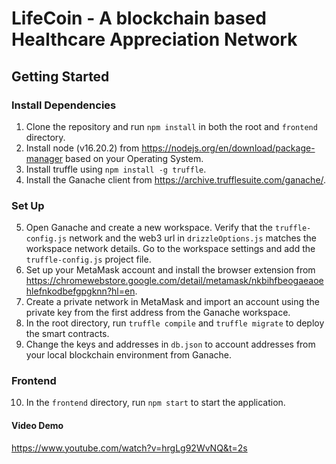 # LifeCoin - A blockchain based Healthcare Appreciation Network

## Getting Started

### Install Dependencies
1. Clone the repository and run `npm install` in both the root and `frontend` directory.
2. Install node (v16.20.2) from https://nodejs.org/en/download/package-manager based on your Operating System.
3. Install truffle using `npm install -g truffle`.
4. Install the Ganache client from https://archive.trufflesuite.com/ganache/.
### Set Up
5. Open Ganache and create a new workspace. Verify that the `truffle-config.js` network and the web3 url in `drizzleOptions.js` matches the workspace network details. Go to the workspace settings and add the `truffle-config.js` project file. 
6. Set up your MetaMask account and install the browser extension from https://chromewebstore.google.com/detail/metamask/nkbihfbeogaeaoehlefnkodbefgpgknn?hl=en. 
7. Create a private network in MetaMask and import an account using the private key from the first address from the Ganache workspace.
8. In the root directory, run `truffle compile` and `truffle migrate` to deploy the smart contracts.
9. Change the keys and addresses in `db.json` to account addresses from your local blockchain environment from Ganache.
### Frontend
10. In the `frontend` directory, run `npm start` to start the application.

#### Video Demo
https://www.youtube.com/watch?v=hrgLg92WvNQ&t=2s
